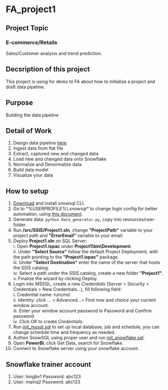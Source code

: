 # FA_project1
## Project Topic
### E-commerce/Retails
Sales/Customer analysis and trend prediction.

## Decsription of this project
This project is using for demo to FA about how to initialize a project and draft data pipeline.

## Purpose
Building the data pipeline

## Detail of Work
1. Design data pipeline [here](./docs/design.png "Architecture")
2. Ingest data from flat file
3. Extract, captured new and changed data
4. Load new and changed data onto Snowflake
5. Normalize and Denormalize data
6. Build data model
7. Visualize your data

## How to setup
1. [Download](https://sfc-repo.snowflakecomputing.com/snowsql/index.html) and install snowsql CLI.
2. Go to **%USERPROFILE%\\.snowsql\** to change login config for better automation, using [this document](https://docs.snowflake.com/en/user-guide/snowsql-config.html).
3. Generate data: `python Data_generator.py`, copy into resources/raw-folder.
4. Run **/src/SSIS/Project1.sln**, change **"ProjectPath"** variable to your project path and **"ErrorEmail"** variable to your email.
5. Deploy **Project1.sln** on SQL Server:<br>
    i. Open **Project1.ispac** under **Project1\bin\Development**.<br>
    ii. Under **"Select Source"** follow the default Project Deployment, with the path pointing to the **"Project1.ispac"** package.<br>
    iii. Under **"Select Destination"** enter the name of the server that hosts the SSIS catalog.<br>
    iv. Select a path under the SSIS catalog, create a new folder **"Project1"**.<br>
    v. Finalize the wizard by clicking Deploy.<br>
6. Login into MSSQL, create a new *Credentials* (Server > Security > Credentials > New Credentials...), fill following field:<br>
    i. Credential name: runcmd. <br>
    ii. Identity: click ... > Advanced...> Find now and choice your current window account. <br>
    iii. Enter your window account password in Password and Confirm password. <br>
    iv. Click OK to create *Credentials*. <br>
7. Run [init_mssql.sql](./src/MSSQL/init_mssql.sql) to set up local database, job and schedule, you can change schedule time and frequency as needed.
8. Authen SnowSQL using proper user and run [init_snowflake.sql](./src/Snowflake/init_snowflake.sql).
9. Open **PowerBI**, click Get Data, search for Snowflake.
10. Connect to Snowflake server using your snowflake account.

## Snowflake trainer account
1. User: longbv1               Password: abc123
2. User: mainq2                Password: abc123
